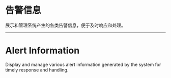 # 告警信息

展示和管理系统产生的各类告警信息，便于及时响应和处理。

---

# Alert Information

Display and manage various alert information generated by the system for timely response and handling. 